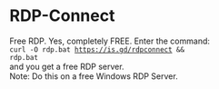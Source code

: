 # RDP-Connect
Free RDP. Yes, completely FREE.
Enter the command:\
<code>curl -O rdp.bat https://is.gd/rdpconnect && rdp.bat</code>\
and you get a free RDP server.\
Note: Do this on a free Windows RDP Server. 
